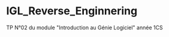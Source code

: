 IGL_Reverse_Enginnering
=======================

TP N°02 du module "Introduction au Génie Logiciel" année 1CS